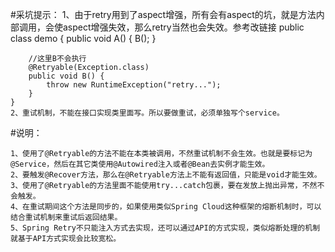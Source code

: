 #采坑提示：
    1、由于retry用到了aspect增强，所有会有aspect的坑，就是方法内部调用，会使aspect增强失效，那么retry当然也会失效。参考改链接
    public class demo {
        public void A() {
            B();
        }
    
        //这里B不会执行
        @Retryable(Exception.class)
        public void B() {
            throw new RuntimeException("retry...");
        }
    }
    2、重试机制，不能在接口实现类里面写。所以要做重试，必须单独写个service。 
    
    
#说明：

    1、使用了@Retryable的方法不能在本类被调用，不然重试机制不会生效。也就是要标记为@Service，然后在其它类使用@Autowired注入或者@Bean去实例才能生效。
    2、要触发@Recover方法，那么在@Retryable方法上不能有返回值，只能是void才能生效。
    3、使用了@Retryable的方法里面不能使用try...catch包裹，要在发放上抛出异常，不然不会触发。
    4、在重试期间这个方法是同步的，如果使用类似Spring Cloud这种框架的熔断机制时，可以结合重试机制来重试后返回结果。
    5、Spring Retry不只能注入方式去实现，还可以通过API的方式实现，类似熔断处理的机制就基于API方式实现会比较宽松。